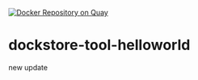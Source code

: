 [![Docker Repository on Quay](https://quay.io/repository/ga4gh-dream/dockstore-tool-helloworld/status "Docker Repository on Quay")](https://quay.io/repository/ga4gh-dream/dockstore-tool-helloworld)

# dockstore-tool-helloworld
new update
